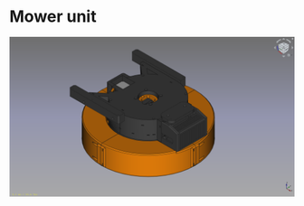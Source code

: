 # Mower unit

![mower unit](https://github.com/lacina-dev/VITULUS-3D-models/blob/main/Mower%20unit/MowerUnit.png?raw=true)
